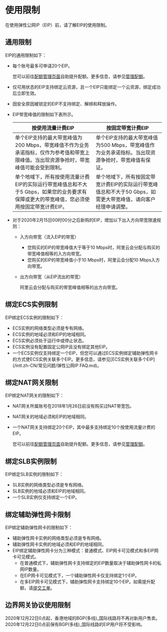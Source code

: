 # 使用限制

在使用弹性公网IP（EIP）前，请了解EIP的使用限制。

## 通用限制

EIP的通用限制如下：

-   每个账号最多可申请20个EIP。

    您可以前往[配额管理页面](https://vpc.console.aliyun.com/quota)自助提升配额。更多信息，请参见[管理配额](/intl.zh-CN/用户指南/管理配额.md)。

-   仅可用状态的EIP支持绑定云资源，且一个EIP只能绑定一个云资源，绑定成功后立即生效。
-   因安全原因被锁定的EIP不支持绑定、解绑和释放操作。
-   EIP带宽峰值的限制如下表所示。

    |按使用流量计费EIP|按固定带宽计费EIP|
    |----------|----------|
    |单个EIP支持的最大带宽峰值为200 Mbps，带宽峰值不作为业务承诺指标，仅作为参考值和带宽上限峰值。当出现资源争抢时，带宽峰值可能会受到限制。|单个EIP支持的最大带宽峰值为500 Mbps，带宽峰值作为业务承诺指标。当出现资源争抢时，带宽峰值有保证。|
    |单个地域下，所有按使用流量计费EIP的实际运行带宽峰值总和不大于5 Gbps，如果您的业务要求有保障或更大的带宽峰值，您必须使用按固定带宽计费EIP。|单个地域下，所有按固定带宽计费EIP的实际运行带宽峰值总和不大于50 Gbps，如需更大带宽峰值，请向客户经理申请调整。|

-   对于2020年2月15日00时00分之后新购的EIP，增加以下出入方向带宽限速规则：
    -   入方向带宽（流入EIP的带宽）
        -   您购买的EIP的带宽峰值大于等于10 Mbps时，阿里云会分配与购买的带宽峰值相等的入方向带宽。
        -   您购买的EIP的带宽峰值小于10 Mbps时，阿里云会分配10 Mbps入方向带宽。
    -   出方向带宽（从EIP流出的带宽）

        阿里云会分配与购买的带宽峰值相等的出方向带宽。


## 绑定ECS实例限制

EIP绑定ECS实例的限制如下：

-   ECS实例的网络类型必须是专有网络。
-   ECS实例的地域必须和EIP的地域相同。
-   ECS实例必须处于运行中或停止状态。
-   ECS实例没有配置固定公网IP且没有绑定其他EIP。
-   一个ECS实例仅支持绑定一个EIP，但您可以通过ECS实例绑定辅助弹性网卡的方式使ECS实例关联多个EIP。更多信息，请参见[ECS实例关联多个EIP](/intl.zh-CN/常见问题/弹性公网IP FAQ.md)。

## 绑定NAT网关限制

EIP绑定NAT网关的限制如下：

-   NAT网关所属账号在2018年1月26日前没有购买过NAT带宽包。
-   NAT网关的地域必须和EIP的地域相同。
-   一个NAT网关支持绑定20个EIP，其中最多支持绑定10个按使用流量计费的EIP。

    您可以前往[配额管理页面](https://vpc.console.aliyun.com/quota)自助提升配额。更多信息，请参见[管理配额](/intl.zh-CN/用户指南/管理配额.md)。


## 绑定SLB实例限制

EIP绑定SLB实例的限制如下：

-   SLB实例的网络类型必须是专有网络。
-   SLB实例的地域必须和EIP的地域相同。
-   一个SLB实例仅支持绑定一个EIP。

## 绑定辅助弹性网卡限制

EIP绑定辅助弹性网卡的限制如下：

-   辅助弹性网卡实例的网络类型必须是专有网络。
-   辅助弹性网卡实例的地域必须和EIP的地域相同。
-   EIP绑定辅助弹性网卡分为三种模式：普通模式、EIP网卡可见模式和多EIP网卡可见模式。
    -   在普通模式下，辅助弹性网卡支持绑定的EIP数量取决于辅助弹性网卡的私网IP数量。
    -   在EIP网卡可见模式下，一个辅助弹性网卡仅支持绑定1个EIP。
    -   在多EIP网卡可见模式下，辅助弹性网卡支持绑定10个EIP。如需提升配额，请[提交工单](https://workorder-intl.console.aliyun.com/#/ticket/createIndex)。

## 边界网关协议使用限制

2020年12月22日0点起，香港地域的BGP\(多线\)\_国际线路将不再对新用户售卖。2020年12月22日0点前保有BGP\(多线\)\_国际线路的EIP用户将不受影响。

